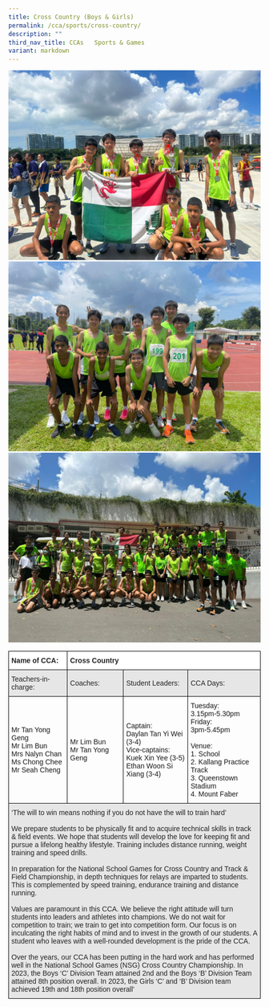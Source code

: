 ```yaml
---
title: Cross Country (Boys & Girls)
permalink: /cca/sports/cross-country/
description: ""
third_nav_title: CCAs   Sports & Games
variant: markdown
---
```

![](/images/c%20division%20boys%20team%20emerged%202nd%20in%20the%20nsg%20cross%20country.JPG)
<br>
![](/images/4x400m%20relay%20teams.JPG)
<br>
![](/images/team%20photo%202023.JPG)
<br>

<style type="text/css">
.tg  {border-collapse:collapse;border-spacing:0;}
.tg td{border-color:black;border-style:solid;border-width:1px;font-family:Arial, sans-serif;font-size:14px;
  overflow:hidden;padding:10px 5px;word-break:normal;}
.tg th{border-color:black;border-style:solid;border-width:1px;font-family:Arial, sans-serif;font-size:14px;
  font-weight:normal;overflow:hidden;padding:10px 5px;word-break:normal;}
.tg .tg-l2bf{background-color:#FFF;color:#222;font-weight:bold;text-align:left;vertical-align:top}
.tg .tg-h5mn{background-color:#E6E6E6;color:#222;text-align:left;vertical-align:middle}
.tg .tg-1ppo{background-color:#FFF;color:#222;text-align:left;vertical-align:middle}
</style>
<table class="tg">
<thead>
  <tr>
    <th class="tg-l2bf"><span style="font-weight:bold">Name of CCA:</span></th>
    <th class="tg-l2bf" colspan="3"><span style="font-weight:bold">Cross Country</span></th>
  </tr>
</thead>
<tbody>
  <tr>
    <td class="tg-h5mn">Teachers-in-charge:</td>
    <td class="tg-h5mn">Coaches:<br></td>
    <td class="tg-h5mn">Student Leaders:</td>
		    <td class="tg-h5mn">CCA Days:</td>
  </tr>
  <tr>
    <td class="tg-tsok">Mr Tan Yong Geng<br>Mr Lim Bun<br>Mrs Nalyn Chan<br>Ms Chong Chee<br>Mr Seah Cheng</td>
    <td class="tg-tsok">Mr Lim Bun<br>Mr Tan Yong Geng<br></td>
    <td class="tg-tsok">Captain:<br>Daylan Tan Yi Wei (3-4)<br>Vice-captains:<br>Kuek Xin Yee (3-5)<br>Ethan Woon Si Xiang (3-4)</td>
		    <td class="tg-tsok">Tuesday:<br>3.15pm-5.30pm<br>Friday:<br>3pm-5.45pm<br><br>Venue:<br>1. School<br>2. Kallang Practice Track<br>3. Queenstown Stadium<br>4. Mount Faber</td>
  </tr>
  <tr>
    <td class="tg-h5mn" colspan="4">‘The will to win means nothing if you do not have the will to train hard’<br><br>We prepare students to be physically fit and to acquire technical skills in track &amp; field events. We hope that students will develop the love for keeping fit and pursue a lifelong healthy lifestyle. Training includes distance running, weight training and speed drills.<br><br>In preparation for the National School Games for Cross Country and Track &amp; Field Championship, in depth techniques for relays are imparted to students. This is complemented by speed training, endurance training and distance running.<br><br>Values are paramount in this CCA. We believe the right attitude will turn students into leaders and athletes into champions. We do not wait for competition to train; we train to get into competition form. Our focus is on inculcating the right habits of mind and to invest in the growth of our students. A student who leaves with a well-rounded development is the pride of the CCA.<br><br>Over the years, our CCA has been putting in the hard work and has performed well in the National School Games (NSG) Cross Country Championship. In 2023, the Boys ‘C’ Division Team attained 2nd and the Boys ‘B’ Division Team attained 8th position overall. In 2023, the Girls ‘C’ and ‘B’ Division team achieved 19th and 18th position overall’</td>
  </tr>
</tbody>
</table>